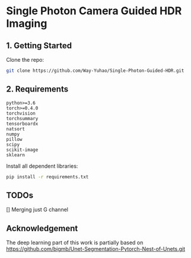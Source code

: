 # Single Photon Camera Guided HDR Imaging

## 1. Getting Started

Clone the repo:

  ```bash
  git clone https://github.com/Way-Yuhao/Single-Photon-Guided-HDR.git
  ```

## 2. Requirements

```
python>=3.6
torch>=0.4.0
torchvision
torchsummary
tensorboardx
natsort
numpy
pillow
scipy
scikit-image
sklearn
```
Install all dependent libraries:
  ```bash
  pip install -r requirements.txt
  ```

## TODOs
[] Merging just G channel

## Acknowledgement
The deep learning part of this work is partially based on https://github.com/bigmb/Unet-Segmentation-Pytorch-Nest-of-Unets.git


